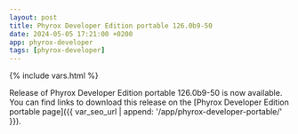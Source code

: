 ```yaml
---
layout: post
title: Phyrox Developer Edition portable 126.0b9-50
date: 2024-05-05 17:21:00 +0200
app: phyrox-developer
tags: [phyrox-developer]
---
```

{% include vars.html %}

Release of Phyrox Developer Edition portable 126.0b9-50 is now available.<br />
You can find links to download this release on the [Phyrox Developer Edition portable page]({{ var_seo_url | append: '/app/phyrox-developer-portable/' }}).
